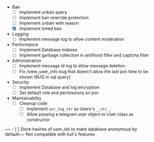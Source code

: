 - Ban
  - [ ] Implement unban query
  - [ ] Implement ban override protection
  - [ ] Implement unban with reason
  - [X] Implement timed ban

- Logging
  - [ ] Implement message log to allow content moderation

- Performance
  - [ ] Implement Database indexes
  - [ ] Implement garbage collection in antiflood filter and captcha filter

- Administration
  - [ ] Implement message id log to allow message deletion
  - [ ] Fix /view_user_info bug that doesn't allow the last join time to be shown (BUG in sql query)

- Security
  - [ ] Implement Database and log encryption
  - [ ] Set default role and permissions on join

- Maintainability
  - [ ] Cleanup code
    - [ ] Implement `usr_log_str` as Users's `__str__`
    - [ ] Allow passing a telegram user object to User class as constructor

~~ - [ ] Store hashes of user_ids to make database anonymous by default~~ Not compatible with bot's features
